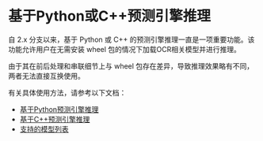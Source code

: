 # 基于Python或C++预测引擎推理

自 2.x 分支以来，基于 Python 或 C++ 的预测引擎推理一直是一项重要功能。该功能允许用户在无需安装 wheel 包的情况下加载OCR相关模型并进行推理。

由于其在前后处理和串联细节上与 wheel 包存在差异，导致推理效果略有不同，两者无法直接互换使用。

有关具体使用方法，请参考以下文档：

* [基于Python预测引擎推理](../../version2.x/legacy/python_infer.md)
* [基于C++预测引擎推理](../../version2.x/legacy/cpp_infer.md)
* [支持的模型列表](../../version2.x/legacy/model_list_2.x.md)
